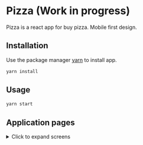 # Pizza (Work in progress)

Pizza is a react app for buy pizza.
Mobile first design.

## Installation

Use the package manager [yarn](https://yarnpkg.com/) to install app.

```bash
yarn install
```

## Usage

```bash
yarn start
```

## Application pages
<details>
  <summary>Click to expand screens</summary>
  
![Auth page](./docs/images/app-pages/auth.png "Auth page")
---
![initial page](./docs/images/app-pages/initial.png "Initial page")
---
![Filled page](./docs/images/app-pages/filled.png "Filled page")
---
![Success page](docs/images/app-pages/success.png "Success page")
---
![Orders page](docs/images/app-pages/orders.png "Orders page")
</details>
